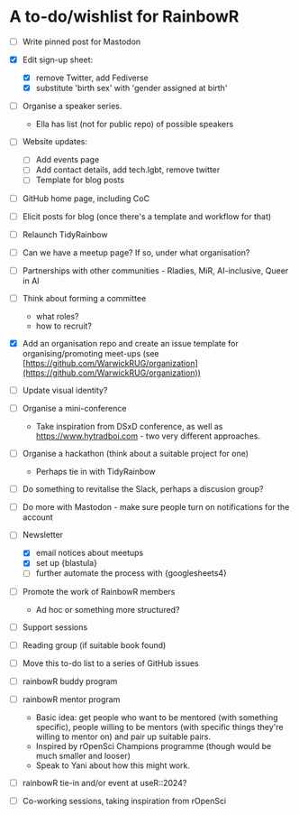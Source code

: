 # A to-do/wishlist for RainbowR

- [ ] Write pinned post for Mastodon

- [x] Edit sign-up sheet: 
	- [x] remove Twitter, add Fediverse
	- [x] substitute 'birth sex' with 'gender assigned at birth'

- [ ] Organise a speaker series. 
  - Ella has list (not for public repo) of possible speakers

- [ ] Website updates:
	- [ ] Add events page
	- [ ] Add contact details, add tech.lgbt, remove twitter
	- [ ] Template for blog posts

- [ ] GitHub home page, including CoC
- [ ] Elicit posts for blog (once there's a template and workflow for that)
- [ ] Relaunch TidyRainbow
- [ ] Can we have a meetup page? If so, under what organisation?
- [ ] Partnerships with other communities - Rladies, MiR, AI-inclusive, Queer in AI
- [ ] Think about forming a committee
    - what roles?
    - how to recruit?
- [x] Add an organisation repo and create an issue template for organising/promoting meet-ups (see [https://github.com/WarwickRUG/organization](https://github.com/WarwickRUG/organization))
- [ ] Update visual identity?

- [ ] Organise a mini-conference
	- Take inspiration from DSxD conference, as well as <https://www.hytradboi.com> - two very different approaches.
- [ ] Organise a hackathon (think about a suitable project for one)
	- Perhaps tie in with TidyRainbow 
- [ ] Do something to revitalise the Slack, perhaps a discusion group?
- [ ] Do more with Mastodon - make sure people turn on notifications for the account
- [ ] Newsletter
  - [x] email notices about meetups
  - [x] set up {blastula}
  - [ ] further automate the process with {googlesheets4}
- [ ] Promote the work of RainbowR members
  	- Ad hoc or something more structured?
- [ ] Support sessions
- [ ] Reading group (if suitable book found)
- [ ] Move this to-do list to a series of GitHub issues
- [ ] rainbowR buddy program
- [ ] rainbowR mentor program
	- Basic idea: get people who want to be mentored (with something specific), people willing to be mentors (with specific things they're willing to mentor on) and pair up suitable pairs.
   	- Inspired by rOpenSci Champions programme (though would be much smaller and looser)
   	- Speak to Yani about how this might work.
- [ ] rainbowR tie-in and/or event at useR::2024?
- [ ] Co-working sessions, taking inspiration from rOpenSci
